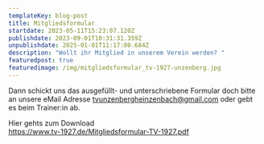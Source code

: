 ```yaml
---
templateKey: blog-post
title: Mitgliedsformular
startdate: 2023-05-11T15:23:07.120Z
publishdate: 2023-09-01T10:31:31.359Z
unpublishdate: 2025-01-01T11:17:00.684Z
description: "Wollt ihr Mitglied in unserem Verein werden? "
featuredpost: true
featuredimage: /img/mitgliedsformular_tv-1927-unzenberg.jpg
---
```

Dann schickt uns das ausgefüllt- und unterschriebene Formular doch bitte an unsere eMail Adresse [tvunzenbergheinzenbach@gmail.com](<mailto: tvunzenbergheinzenbach@gmail.com>) oder gebt es beim Trainer:in ab.

Hier gehts zum Download\
<https://www.tv-1927.de/Mitgliedsformular-TV-1927.pdf>



![]()